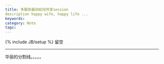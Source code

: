 ```yaml
---
title: 多服务器间如何共享session
description happy wife, happy life ...
keywords: 
category: Note
tags: 
---
```



{% include JB/setup %}
留空

---
 华丽的分割线。。。。。
